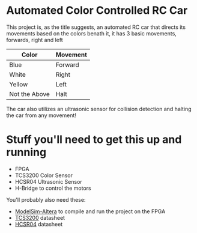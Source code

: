# Automated Color Controlled RC Car

This project is, as the title suggests, an automated RC car that directs its movements based on the colors benath it, it has 3 basic movements, forwards, right and left

  | Color | Movement |
| ------ | ------ |
| Blue | Forward |
| White | Right |
| Yellow | Left |
| Not the Above | Halt |

The car also utilizes an ultrasonic sensor for collision detection and halting the car from any movement!

# Stuff you'll need to get this up and running

  - FPGA
  - TCS3200 Color Sensor
  - HCSR04 Ultrasonic Sensor
  - H-Bridge to control the motors

You'll probably also need these:
  - [ModelSim-Altera](https://www.intel.com/content/www/us/en/programmable/downloads/software/modelsim-starter/121.html) to compile and run the project on the FPGA
  - [TCS3200](https://www.mouser.com/catalog/specsheets/TCS3200-E11.pdf) datasheet
  - [HCSR04](https://cdn.sparkfun.com/datasheets/Sensors/Proximity/HCSR04.pdf) datasheet

